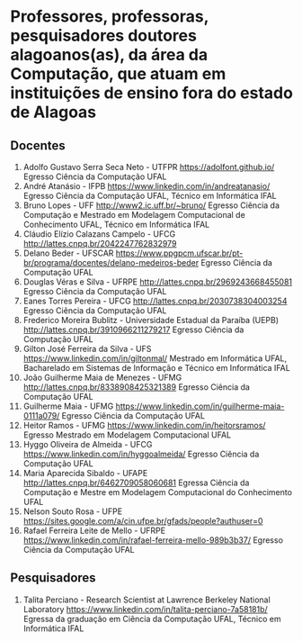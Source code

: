 # Professores, professoras, pesquisadores doutores alagoanos(as), da área da Computação, que atuam em instituições de ensino fora do estado de Alagoas


## Docentes

1. Adolfo Gustavo Serra Seca Neto - UTFPR <https://adolfont.github.io/> Egresso Ciência da Computação UFAL
1. André Atanásio - IFPB <https://www.linkedin.com/in/andreatanasio/> Egresso Ciência da Computação UFAL, Técnico em Informática IFAL
1. Bruno Lopes - UFF <http://www2.ic.uff.br/~bruno/> Egresso Ciência da Computação e Mestrado em Modelagem Computacional de Conhecimento UFAL, Técnico em Informática IFAL
1. Cláudio Elízio Calazans Campelo - UFCG <http://lattes.cnpq.br/2042247762832979>
1. Delano Beder - UFSCAR <https://www.ppgpcm.ufscar.br/pt-br/programa/docentes/delano-medeiros-beder> Egresso Ciência da Computação UFAL
1. Douglas Véras e Silva - UFRPE <http://lattes.cnpq.br/2969243668455081> Egresso Ciência da Computação UFAL
1. Eanes Torres Pereira - UFCG <http://lattes.cnpq.br/2030738304003254> Egresso Ciência da Computação UFAL
1. Frederico Moreira Bublitz - Universidade Estadual da Paraíba (UEPB) <http://lattes.cnpq.br/3910966211279217> Egresso Ciência da Computação UFAL
1. Gilton José Ferreira da Silva - UFS <https://www.linkedin.com/in/giltonmal/>  Mestrado em Informática UFAL, Bacharelado em Sistemas de Informação e Técnico em Informática IFAL
1. João Guilherme Maia de Menezes - UFMG <http://lattes.cnpq.br/8338908425321389> Egresso Ciência da Computação UFAL
1. Guilherme Maia - UFMG <https://www.linkedin.com/in/guilherme-maia-0111a079/> Egresso Ciência da Computação UFAL
1. Heitor Ramos - UFMG <https://www.linkedin.com/in/heitorsramos/> Egresso Mestrado em Modelagem Computacional UFAL
1. Hyggo Oliveira de Almeida - UFCG <https://www.linkedin.com/in/hyggoalmeida/> Egresso Ciência da Computação UFAL
1. Maria Aparecida Sibaldo - UFAPE <http://lattes.cnpq.br/6462709058060681> Egressa Ciência da Computação e Mestre em Modelagem Computacional do Conhecimento UFAL
1. Nelson Souto Rosa - UFPE <https://sites.google.com/a/cin.ufpe.br/gfads/people?authuser=0>
1. Rafael Ferreira Leite de Mello - UFRPE <https://www.linkedin.com/in/rafael-ferreira-mello-989b3b37/> Egresso Ciência da Computação UFAL

## Pesquisadores

1. Talita Perciano - Research Scientist at Lawrence Berkeley National Laboratory <https://www.linkedin.com/in/talita-perciano-7a58181b/> Egressa da graduação em Ciência da Computação UFAL, Técnico em Informática IFAL

<!-- 





-->
